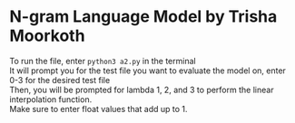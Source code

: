 # N-gram Language Model by Trisha Moorkoth
To run the file, enter ```python3 a2.py``` in the terminal<br/>
It will prompt you for the test file you want to evaluate the model on, enter 0-3 for the desired test file<br/>
Then, you will be prompted for lambda 1, 2, and 3 to perform the linear interpolation function.<br/>
Make sure to enter float values that add up to 1.
